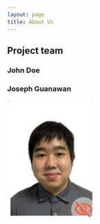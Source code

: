 ```yaml
---
layout: page
title: About Us
---
```


## Project team

### John Doe
### Joseph Guanawan

<img src="images/Joseph.png" width="200px">